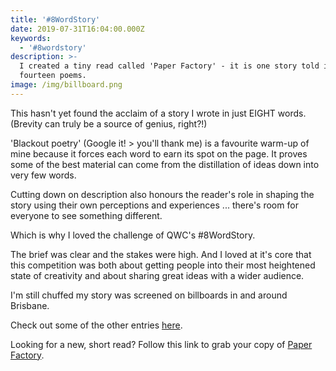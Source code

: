 ```yaml
---
title: '#8WordStory'
date: 2019-07-31T16:04:00.000Z
keywords:
  - '#8wordstory'
description: >-
  I created a tiny read called 'Paper Factory' - it is one story told in just
  fourteen poems.  
image: /img/billboard.png
---
```

This hasn't yet found the acclaim of a story I wrote in just EIGHT words. (Brevity can truly be a source of genius, right?!)

'Blackout poetry' (Google it! > you'll thank me) is a favourite warm-up of mine because it forces each word to earn its spot on the page. It proves some of the best material can come from the distillation of ideas down into very few words. 

Cutting down on description also honours the reader's role in shaping the story using their own perceptions and experiences ... there's room for everyone to see something different. 

Which is why I loved the challenge of QWC's #8WordStory.

The brief was clear and the stakes were high. And I loved at it's core that this competition was both about getting people into their most heightened state of creativity and about sharing great ideas with a wider audience. 

I'm still chuffed my story was screened on billboards in and around Brisbane.

Check out some of the other entries [here](https://8wordstory.com/). 

Looking for a new, short read? Follow this link to grab your copy of [Paper Factory](https://www.amazon.com.au/paper-factory-Klaire-Johnston-ebook/dp/B07FTMDHQD/ref=sr_1_2?keywords=klaire+johnston&qid=1564017998&s=gateway&sr=8-2).
